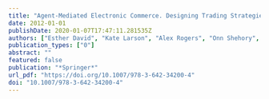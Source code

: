 ```yaml
---
title: "Agent-Mediated Electronic Commerce. Designing Trading Strategies and Mechanisms for Electronic Markets - AMEC 2010, Toronto, ON, Canada, May 10, 2010, and TADA 2010, Cambridge, MA, USA, June 7, 2010 Revised Selected Papers"
date: 2012-01-01
publishDate: 2020-01-07T17:47:11.281535Z
authors: ["Esther David", "Kate Larson", "Alex Rogers", "Onn Shehory", "Sebastian Stein"]
publication_types: ["0"]
abstract: ""
featured: false
publication: "*Springer*"
url_pdf: "https://doi.org/10.1007/978-3-642-34200-4"
doi: "10.1007/978-3-642-34200-4"
---
```


